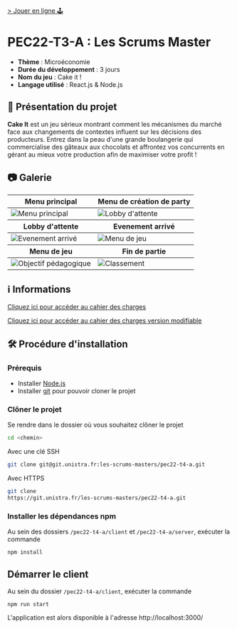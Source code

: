 
[> Jouer en ligne 🕹️](https://cakeit.franck-g.fr/)

# PEC22-T3-A : Les Scrums Master

- **Thème** : Microéconomie
- **Durée du développement** : 3 jours
- **Nom du jeu** : Cake it !
- **Langage utilisé** : React.js & Node.js

## 📃 Présentation du projet 

**Cake It** est un jeu sérieux montrant comment les mécanismes du marché face aux changements de contextes influent sur les décisions des producteurs.
Entrez dans la peau d'une grande boulangerie qui commercialise des gâteaux aux chocolats et affrontez vos concurrents en gérant au mieux votre production afin de maximiser votre profit !

## **📷 Galerie**

<table>
    <thead>
        <tr>
            <th>Menu principal</th>
            <th>Menu de création de party</th>
        </tr>
    </thead>
    <tbody>
        <tr>
            <td><img target="_blank" alt="Menu principal" src="./images/homePage.png"/></td>
            <td><img target="_blank" alt="Lobby d'attente" src="./images/createPage.png"></td>
        </tr>
    </tbody>
     <thead>
        <tr>
            <th>Lobby d'attente</th>
            <th>Evenement arrivé</th>
        </tr>
    </thead>
    <tbody>
        <tr>
            <td><img target="_blank" alt="Evenement arrivé" src="./images/roomLobby.png"></td>
            <td><img target="_blank" alt="Menu de jeu" src="./images/newNews.png"></td>
        </tr>
    </tbody>
    <thead>
        <tr>
            <th>Menu de jeu</th>
            <th>Fin de partie</th>
        </tr>
    </thead>
    <tbody>
        <tr>
            <td><img target="_blank" alt="Objectif pédagogique" src="./images/gameView1.png" /></td>
            <td><img target="_blank"  alt="Classement"src="./images/endPage1.png" /></td>
        </tr>
    </tbody>
</table>

## ℹ Informations

[Cliquez ici pour accéder au cahier des charges](./CDD.md)

[Cliquez ici pour accéder au cahier des charges version modifiable](https://docs.google.com/document/d/1XzKFFJWGTYIfo0v8qdau2wIX_IKBXGIUGRrV3Ha9yFI/edit#heading=h.lgvm4rpyhbpq)



## 🛠️ Procédure d'installation

### Prérequis

- Installer [Node.js](https://nodejs.org/en/download/)
- Installer [git](https://git-scm.com/downloads) pour pouvoir cloner le projet

### Clôner le projet

Se rendre dans le dossier où vous souhaitez clôner le projet

```bash
cd <chemin>
```

Avec une clé SSH

```bash
git clone git@git.unistra.fr:les-scrums-masters/pec22-t4-a.git
```

Avec HTTPS

```bash
git clone
https://git.unistra.fr/les-scrums-masters/pec22-t4-a.git
```

### Installer les dépendances npm

Au sein des dossiers `/pec22-t4-a/client` et `/pec22-t4-a/server`, exécuter la commande

```
npm install
```

## Démarrer le client 
Au sein du dossier `/pec22-t4-a/client`, exécuter la commande

```
npm run start
```

L'application est alors disponible à l'adresse http://localhost:3000/
